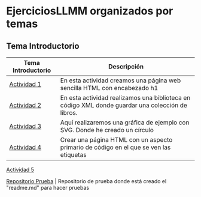 # EjerciciosLLMM organizados por temas
## Tema Introductorio

Tema Introductorio | Descripción
----------- | -----------
[Actividad 1](/Tema1/Actividad-1-HTML.html) | En esta actividad creamos una página web sencilla HTML con encabezado h1
[Actividad 2](/Tema1/Actividad-2-XML-LMAR.xml) | En esta actividad realizamos una biblioteca en código XML donde guardar una colección de libros.
[Actividad 3](/Tema1/Actividad-3-SVG-LMAR.html) | Aquí realizaremos una gráfica de ejemplo con SVG. Donde he creado un círculo
[Actividad 4](EjerciciosLLMM/Tema1/Actividad-4.html) | Crear una página HTML con un aspecto primario de código en el que se ven las etiquetas 
[Actividad 5](/Tema1/Actividad-5.html)












[Repositorio Prueba](https://github.com/Hadrivm/prueba) | Repositorio de prueba donde está creado el "readme.md" para hacer pruebas
